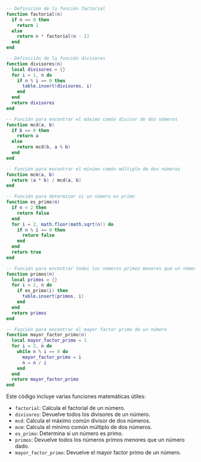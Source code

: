 ```lua
-- Definición de la función factorial
function factorial(n)
  if n == 0 then
    return 1
  else
    return n * factorial(n - 1)
  end
end

-- Definición de la función divisores
function divisores(n)
  local divisores = {}
  for i = 1, n do
    if n % i == 0 then
      table.insert(divisores, i)
    end
  end
  return divisores
end

-- Función para encontrar el máximo común divisor de dos números
function mcd(a, b)
  if b == 0 then
    return a
  else
    return mcd(b, a % b)
  end
end

-- Función para encontrar el mínimo común múltiplo de dos números
function mcm(a, b)
  return (a * b) / mcd(a, b)
end

-- Función para determinar si un número es primo
function es_primo(n)
  if n < 2 then
    return false
  end
  for i = 2, math.floor(math.sqrt(n)) do
    if n % i == 0 then
      return false
    end
  end
  return true
end

-- Función para encontrar todos los números primos menores que un número dado
function primos(n)
  local primos = {}
  for i = 2, n do
    if es_primo(i) then
      table.insert(primos, i)
    end
  end
  return primos
end

-- Función para encontrar el mayor factor primo de un número
function mayor_factor_primo(n)
  local mayor_factor_primo = 1
  for i = 2, n do
    while n % i == 0 do
      mayor_factor_primo = i
      n = n / i
    end
  end
  return mayor_factor_primo
end

```

Este código incluye varias funciones matemáticas útiles:

* `factorial`: Calcula el factorial de un número.
* `divisores`: Devuelve todos los divisores de un número.
* `mcd`: Calcula el máximo común divisor de dos números.
* `mcm`: Calcula el mínimo común múltiplo de dos números.
* `es_primo`: Determina si un número es primo.
* `primos`: Devuelve todos los números primos menores que un número dado.
* `mayor_factor_primo`: Devuelve el mayor factor primo de un número.